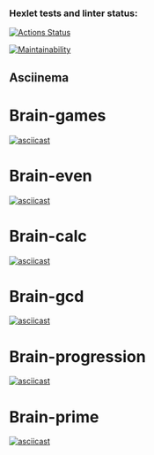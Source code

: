 ### Hexlet tests and linter status:
[![Actions Status](https://github.com/katrinaMalkova/frontend-project-44/actions/workflows/hexlet-check.yml/badge.svg)](https://github.com/katrinaMalkova/frontend-project-44/actions)

[![Maintainability](https://api.codeclimate.com/v1/badges/887206cf7cc875e491a1/maintainability)](https://codeclimate.com/github/katrinaMalkova/frontend-project-44/maintainability)

## Asciinema

# Brain-games
[![asciicast](https://asciinema.org/a/WkfQmzmgx73ScHsRx3vA15MFk.svg)](https://asciinema.org/a/WkfQmzmgx73ScHsRx3vA15MFk)

# Brain-even
[![asciicast](https://asciinema.org/a/XWPHzSY7kux0AfHhHCouiv6BG.svg)](https://asciinema.org/a/XWPHzSY7kux0AfHhHCouiv6BG)

# Brain-calc
[![asciicast](https://asciinema.org/a/UbNhFigP0ekW2Ztwe6D3VFWMp.svg)](https://asciinema.org/a/UbNhFigP0ekW2Ztwe6D3VFWMp)

# Brain-gcd
[![asciicast](https://asciinema.org/a/D8637B1QgMpIXX1JJJiQFxS3A.svg)](https://asciinema.org/a/D8637B1QgMpIXX1JJJiQFxS3A)

# Brain-progression
[![asciicast](https://asciinema.org/a/x0AXRWDsyD5ngbIjwRGsMzlYO.svg)](https://asciinema.org/a/x0AXRWDsyD5ngbIjwRGsMzlYO)

# Brain-prime
[![asciicast](https://asciinema.org/a/vK2JuWhCtIRL1gTEhUUVo5TYA.svg)](https://asciinema.org/a/vK2JuWhCtIRL1gTEhUUVo5TYA)